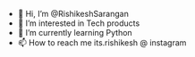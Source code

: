 - 👋 Hi, I’m @RishikeshSarangan
- 👀 I’m interested in Tech products
- 🌱 I’m currently learning Python
- 📫 How to reach me its.rishikesh @ instagram
      

<!---
RishikeshSarangan/RishikeshSarangan is a ✨ special ✨ repository because its `README.md` (this file) appears on your GitHub profile.
You can click the Preview link to take a look at your changes.
--->

